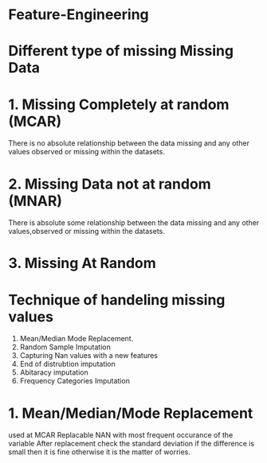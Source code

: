 # Feature-Engineering

# Different type of missing Missing Data


# 1. Missing Completely at random (MCAR)


There is no absolute relationship between the data missing and any other values observed or missing within the datasets.


# 2. Missing Data not at random (MNAR)

There is absolute some relationship between the data missing and any other values,observed or missing within the datasets.


# 3. Missing At Random



# Technique of handeling missing values


1. Mean/Median Mode Replacement.
2. Random Sample Imputation
3. Capturing Nan values with a new features
4. End of distrubtion imputation
5. Abitaracy imputation
6. Frequency Categories Imputation


# 1. Mean/Median/Mode Replacement 

used at MCAR 
Replacable NAN with most frequent occurance of the variable
After replacement check the standard deviation if the difference is small then it is fine otherwise it is the matter of worries.
